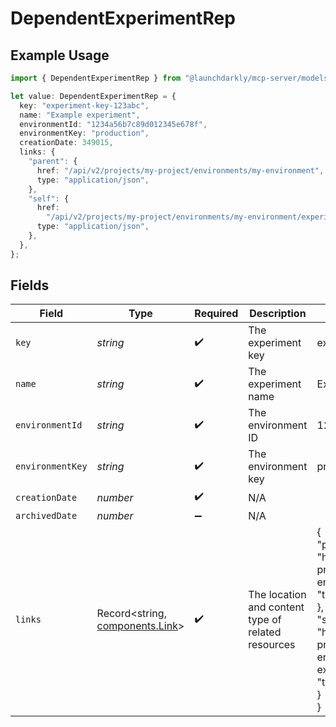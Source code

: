 # DependentExperimentRep

## Example Usage

```typescript
import { DependentExperimentRep } from "@launchdarkly/mcp-server/models/components";

let value: DependentExperimentRep = {
  key: "experiment-key-123abc",
  name: "Example experiment",
  environmentId: "1234a56b7c89d012345e678f",
  environmentKey: "production",
  creationDate: 349015,
  links: {
    "parent": {
      href: "/api/v2/projects/my-project/environments/my-environment",
      type: "application/json",
    },
    "self": {
      href:
        "/api/v2/projects/my-project/environments/my-environment/experiments/example-experiment",
      type: "application/json",
    },
  },
};
```

## Fields

| Field                                                                                                                                                                                                                                                     | Type                                                                                                                                                                                                                                                      | Required                                                                                                                                                                                                                                                  | Description                                                                                                                                                                                                                                               | Example                                                                                                                                                                                                                                                   |
| --------------------------------------------------------------------------------------------------------------------------------------------------------------------------------------------------------------------------------------------------------- | --------------------------------------------------------------------------------------------------------------------------------------------------------------------------------------------------------------------------------------------------------- | --------------------------------------------------------------------------------------------------------------------------------------------------------------------------------------------------------------------------------------------------------- | --------------------------------------------------------------------------------------------------------------------------------------------------------------------------------------------------------------------------------------------------------- | --------------------------------------------------------------------------------------------------------------------------------------------------------------------------------------------------------------------------------------------------------- |
| `key`                                                                                                                                                                                                                                                     | *string*                                                                                                                                                                                                                                                  | :heavy_check_mark:                                                                                                                                                                                                                                        | The experiment key                                                                                                                                                                                                                                        | experiment-key-123abc                                                                                                                                                                                                                                     |
| `name`                                                                                                                                                                                                                                                    | *string*                                                                                                                                                                                                                                                  | :heavy_check_mark:                                                                                                                                                                                                                                        | The experiment name                                                                                                                                                                                                                                       | Example experiment                                                                                                                                                                                                                                        |
| `environmentId`                                                                                                                                                                                                                                           | *string*                                                                                                                                                                                                                                                  | :heavy_check_mark:                                                                                                                                                                                                                                        | The environment ID                                                                                                                                                                                                                                        | 1234a56b7c89d012345e678f                                                                                                                                                                                                                                  |
| `environmentKey`                                                                                                                                                                                                                                          | *string*                                                                                                                                                                                                                                                  | :heavy_check_mark:                                                                                                                                                                                                                                        | The environment key                                                                                                                                                                                                                                       | production                                                                                                                                                                                                                                                |
| `creationDate`                                                                                                                                                                                                                                            | *number*                                                                                                                                                                                                                                                  | :heavy_check_mark:                                                                                                                                                                                                                                        | N/A                                                                                                                                                                                                                                                       |                                                                                                                                                                                                                                                           |
| `archivedDate`                                                                                                                                                                                                                                            | *number*                                                                                                                                                                                                                                                  | :heavy_minus_sign:                                                                                                                                                                                                                                        | N/A                                                                                                                                                                                                                                                       |                                                                                                                                                                                                                                                           |
| `links`                                                                                                                                                                                                                                                   | Record<string, [components.Link](../../models/components/link.md)>                                                                                                                                                                                        | :heavy_check_mark:                                                                                                                                                                                                                                        | The location and content type of related resources                                                                                                                                                                                                        | {<br/>"parent": {<br/>"href": "/api/v2/projects/my-project/environments/my-environment",<br/>"type": "application/json"<br/>},<br/>"self": {<br/>"href": "/api/v2/projects/my-project/environments/my-environment/experiments/example-experiment",<br/>"type": "application/json"<br/>}<br/>} |